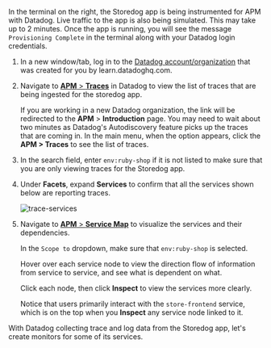 In the terminal on the right, the Storedog app is being instrumented for APM with Datadog. Live traffic to the app is also being simulated. This may take up to 2 minutes. Once the app is running, you will see the message `Provisioning Complete` in the terminal along with your Datadog login credentials.

1. In a new window/tab, log in to the <a href="https://app.datadoghq.com/account/login" target="_datadog">Datadog account/organization</a> that was created for you by learn.datadoghq.com.

2. Navigate to <a href="https://app.datadoghq.com/apm/traces" target="_datadog">**APM** > **Traces**</a> in Datadog to view the list of traces that are being ingested for the storedog app. <p> If you are working in a new Datadog organization, the link will be redirected to the **APM** > **Introduction** page. You may need to wait about two minutes as Datadog's Autodiscovery feature picks up the traces that are coming in. In the main menu, when the option appears, click the **APM > Traces** to see the list of traces.

3. In the search field, enter `env:ruby-shop` if it is not listed to make sure that you are only viewing traces for the Storedog app. 

4. Under **Facets**, expand **Services** to confirm that all the services shown below are reporting traces. <p> ![trace-services](fixapp/assets/trace-services.png)

5. Navigate to <a href="https://app.datadoghq.com/apm/map?env=ruby-shop" target="_datadog">**APM** > **Service Map**</a> to visualize the services and their dependencies. <p> In the `Scope to` dropdown, make sure that `env:ruby-shop` is selected. <p> Hover over each service node to view the direction flow of information from service to service, and see what is dependent on what. <p> Click each node, then click **Inspect** to view the services more clearly. <p> Notice that users primarily interact with the `store-frontend` service, which is on the top when you **Inspect** any service node linked to it.

With Datadog collecting trace and log data from the Storedog app, let's create monitors for some of its services.